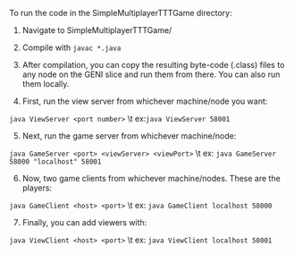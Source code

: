 To run the code in the SimpleMultiplayerTTTGame directory:

1. Navigate to SimpleMultiplayerTTTGame/

2. Compile with `javac *.java`

3. After compilation, you can copy the resulting byte-code (.class) files to any node on the GENI slice and run them from there. You can also run them locally.

4. First, run the view server from whichever machine/node you want:

`java ViewServer <port number>` \t ex:`java ViewServer 58001`

5. Next, run the game server from whichever machine/node:

`java GameServer <port> <viewServer> <viewPort>` \t ex: `java GameServer 58000 "localhost" 58001`

6. Now, two game clients from whichever machine/nodes. These are the players:

`java GameClient <host> <port>` \t ex: `java GameClient localhost 58000`

7. Finally, you can add viewers with:

`java ViewClient <host> <port>` \t ex: `java ViewClient localhost 58001`



 